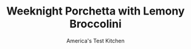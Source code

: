 ---
layout: ../../layouts/MarkdownPostLayout.astro
title: Weeknight Porchetta with Lemony Broccolini
author: America's Test Kitchen
pubDate: 2023-03-15
description: "Could we find a way to turn a project recipe into a quick weeknight dinner? Yes we could."
image_url: https://res.cloudinary.com/hksqkdlah/image/upload/ar_1:1,c_fill,dpr_2.0,f_auto,fl_lossy.progressive.strip_profile,g_faces:auto,q_auto:low,w_344/39500_sfs-weeknightporchettalemonybroccolini-22
tags: ["Main Courses","Vegetables","Pork","Weeknight"]
calories: 1572
protein: 52
carbohydrates: 9
fats: 
fiber: 3
ingredients: ["1 teaspoon, fennel seeds",", Salt and pepper","1/2 teaspoon, minced fresh rosemary","1/2 teaspoon, minced fresh thyme","1/2 teaspoon, garlic powder","2 (1-pound), pork tenderloin, trimmed","8 thin slices, prosciutto","2 tablespoons, extra-virgin olive oil","1 pound, broccolini, trimmed and cut into 2-inch lengths","2 teaspoons, grated lemon zest plus 1 tablespoon juice"]
serves: 4
time: "30 minutes"
instructions: ["Adjust oven rack to middle position and heat oven to 375 degrees. Set wire rack in rimmed baking sheet. Combine fennel seeds, 1 teaspoon salt, ½ teaspoon pepper, rosemary, thyme, and garlic powder in bowl. Sprinkle pork with spice mixture. Wrap each tenderloin with 4 slices of prosciutto.","Heat oil in 12-inch nonstick skillet over medium-high heat until just smoking. Cook pork until browned on all sides, 5 to 7 minutes. Transfer pork to prepared wire rack. Roast until meat registers 135 degrees, 12 to 15 minutes. Tent pork with foil and let rest for 5 minutes.","Meanwhile, heat fat left in skillet over medium-high heat until just smoking. Add broccolini, ¼ cup water, ½ teaspoon salt, and ¼ teaspoon pepper; cover and cook until crisp-tender, 6 to 8 minutes. Off heat, stir in lemon zest and juice. Slice pork ½ inch thick and serve with broccolini."]
nutrition: ["1314 mg Potassium","652 mg Phosphorus","83 mg Calcium","3 mg Iron","90 mg Magnesium","852 mg Sodium","4 mg Zinc","16 g Fat","15 mg Niacin (B3)","8 g Monounsaturated","2 g Polyunsaturated","2 mg Thiamin (B1)","104 mg Vitamin C","150 mg Cholesterol","3 g Saturated","3 g Fiber","73 µg Folate (food)","2 g Sugars","121 µg Vitamin K","273 g Water","9 g Carbs","73 µg Folate equivalent (total)","52 g Protein","2 mg Vitamin E","1 µg Vitamin B12","1 mg Vitamin B6","35 µg Vitamin A","393 kcal Energy","1572 calories"]
notes: "If your broccolini stems are more than ½ inch in diameter, cut them in half lengthwise before cutting them crosswise into 2-inch lengths."
---